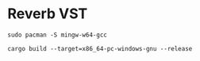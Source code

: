 # Reverb VST

    sudo pacman -S mingw-w64-gcc

    cargo build --target=x86_64-pc-windows-gnu --release
